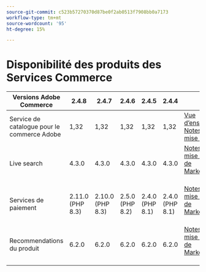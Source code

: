 ```yaml
---
source-git-commit: c523b57270370d87be0f2ab0513f7908bb0a7173
workflow-type: tm+mt
source-wordcount: '95'
ht-degree: 15%

---
```

# Disponibilité des produits des Services Commerce


<table style="table-layout:auto">
  <thead>
    <tr>
      <th>Versions Adobe Commerce</th>
      <th>2.4.8</th>
      <th>2.4.7</th>
      <th>2.4.6</th>
      <th>2.4.5</th>
      <th>2.4.4</th>
      <th></th>
    </tr>
  </thead>
  <tbody>
      <tr>
          <td>Service de catalogue pour le commerce Adobe</td>
          <td>1,32</td>
          <td>1,32</td>
          <td>1,32</td>
          <td>1,32</td>
          <td>1,32</td>
          <td>
              <a href="https://experienceleague.adobe.com/en/docs/commerce/catalog-service/guide-overview">Vue d’ensemble</a><br/>
              <a href="https://experienceleague.adobe.com/en/docs/commerce/catalog-service/release-notes">Notes de mise à jour</a><br/>
          </td>
      </tr>
      <tr>
          <td>Live search</td>
          <td>4.3.0</td>
          <td>4.3.0</td>
          <td>4.3.0</td>
          <td>4.3.0</td>
          <td>4.3.0</td>
          <td>
              <a href="https://commercemarketplace.adobe.com/magento-live-search.html">Notes de mise à jour de Marketplace</a><br/><a href="https://experienceleague.adobe.com/en/docs/commerce/live-search/release-notes">
              </a><br/>
          </td>
      </tr>
      <tr>
          <td>Services de paiement</td>
          <td>2.11.0 (PHP 8.3)</td>
          <td>2.10.0 (PHP 8.3)</td>
          <td>2.5.0 (PHP 8.2)</td>
          <td>2.4.0 (PHP 8.1)</td>
          <td>2.4.0 (PHP 8.1)</td>
          <td>
              <a href="https://commercemarketplace.adobe.com/magento-payment-services.html">Notes de mise à jour de Marketplace</a><br/><a href="https://experienceleague.adobe.com/en/docs/commerce/payment-services/release-notes">
              </a><br/>
          </td>
      </tr>
      <tr>
          <td>Recommendations du produit</td>
          <td>6.2.0</td>
          <td>6.2.0</td>
          <td>6.2.0</td>
          <td>6.2.0</td>
          <td>6.2.0</td>
          <td>
              <a href="https://commercemarketplace.adobe.com/magento-product-recommendations.html">Notes de mise à jour de Marketplace</a><br/><a href="https://experienceleague.adobe.com/en/docs/commerce/product-recommendations/release-notes">
              </a><br/>
          </td>
      </tr>
  </tbody>
</table>
